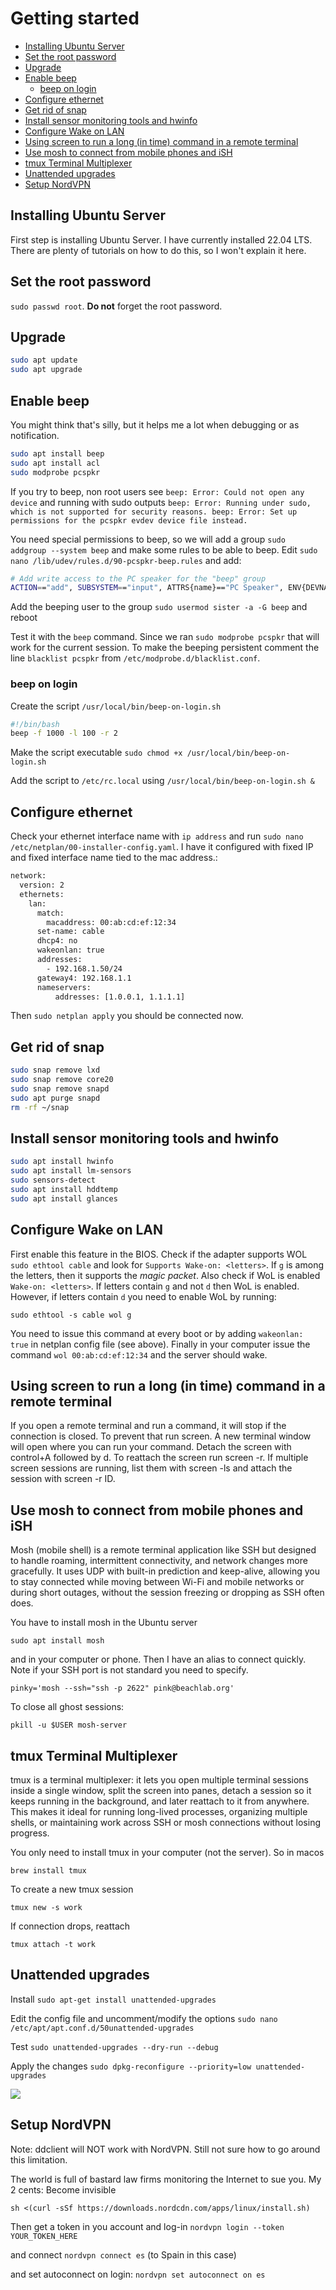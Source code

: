 # Getting started

<!-- vim-markdown-toc GFM -->

- [Installing Ubuntu Server](#installing-ubuntu-server)
- [Set the root password](#set-the-root-password)
- [Upgrade](#upgrade)
- [Enable beep](#enable-beep)
  - [beep on login](#beep-on-login)
- [Configure ethernet](#configure-ethernet)
- [Get rid of snap](#get-rid-of-snap)
- [Install sensor monitoring tools and hwinfo](#install-sensor-monitoring-tools-and-hwinfo)
- [Configure Wake on LAN](#configure-wake-on-lan)
- [Using screen to run a long (in time) command in a remote terminal](#using-screen-to-run-a-long-in-time-command-in-a-remote-terminal)
- [Use mosh to connect from mobile phones and iSH](#use-mosh-to-connect-from-mobile-phones-and-ish)
- [tmux Terminal Multiplexer](#tmux-terminal-multiplexer)
- [Unattended upgrades](#unattended-upgrades)
- [Setup NordVPN](#setup-nordvpn)

<!-- vim-markdown-toc -->

## Installing Ubuntu Server

First step is installing Ubuntu Server. I have currently installed 22.04 LTS. There are plenty of tutorials on how to do this, so I won't explain it here.

## Set the root password

`sudo passwd root`. **Do not** forget the root password.

## Upgrade

```bash
sudo apt update
sudo apt upgrade
```
## Enable beep

You might think that's silly, but it helps me a lot when debugging or as notification.

```bash
sudo apt install beep
sudo apt install acl
sudo modprobe pcspkr
```
If you try to beep, non root users see `beep: Error: Could not open any device` and running with sudo outputs `beep: Error: Running under sudo, which is not supported for security reasons. beep: Error: Set up permissions for the pcspkr evdev device file instead.`

You need special permissions to beep, so we will add a group `sudo addgroup --system beep` and make some rules to be able to beep. Edit `sudo nano /lib/udev/rules.d/90-pcspkr-beep.rules` and add:

```bash
# Add write access to the PC speaker for the "beep" group
ACTION=="add", SUBSYSTEM=="input", ATTRS{name}=="PC Speaker", ENV{DEVNAME}!="", RUN+="/usr/bin/setfacl -m g:beep:w '$env{DEVNAME}'"
```

Add the beeping user to the group `sudo usermod sister -a -G beep` and reboot

Test it with the `beep` command. Since we ran `sudo modprobe pcspkr` that will work for the current session. To make the beeping persistent comment the line `blacklist pcspkr` from `/etc/modprobe.d/blacklist.conf`. 

### beep on login
Create the script `/usr/local/bin/beep-on-login.sh`

```bash
#!/bin/bash
beep -f 1000 -l 100 -r 2
```

Make the script executable `sudo chmod +x /usr/local/bin/beep-on-login.sh`

Add the script to `/etc/rc.local` using `/usr/local/bin/beep-on-login.sh &`

## Configure ethernet

Check your ethernet interface name with `ip address` and run `sudo nano /etc/netplan/00-installer-config.yaml`. I have it configured with fixed IP and fixed interface name tied to the mac address.:

```bash
network:
  version: 2
  ethernets:
    lan:
      match:
        macaddress: 00:ab:cd:ef:12:34
      set-name: cable
      dhcp4: no
      wakeonlan: true
      addresses:
        - 192.168.1.50/24
      gateway4: 192.168.1.1
      nameservers:
          addresses: [1.0.0.1, 1.1.1.1]
```

Then `sudo netplan apply` you should be connected now.


## Get rid of snap

```bash
sudo snap remove lxd
sudo snap remove core20
sudo snap remove snapd
sudo apt purge snapd
rm -rf ~/snap
```

## Install sensor monitoring tools and hwinfo

```bash
sudo apt install hwinfo
sudo apt install lm-sensors
sudo sensors-detect
sudo apt install hddtemp
sudo apt install glances
```

## Configure Wake on LAN

First enable this feature in the BIOS. Check if the adapter supports WOL `sudo ethtool cable` and look for `Supports Wake-on: <letters>`. If `g` is among the letters, then it supports the *magic packet*. Also check if WoL is enabled `Wake-on: <letters>`. If letters contain `g` and not `d` then WoL is enabled. However, if letters contain `d` you need to enable WoL by running:

`sudo ethtool -s cable wol g`

You need to issue this command at every boot or by adding `wakeonlan: true` in netplan config file (see above). Finally in your computer issue the command `wol 00:ab:cd:ef:12:34` and the server should wake.

## Using screen to run a long (in time) command in a remote terminal

If you open a remote terminal and run a command, it will stop if the connection is closed. To prevent that run screen. A new terminal window will open where you can run your command. Detach the screen with control+A followed by d. To reattach the screen run screen -r. If multiple screen sessions are running, list them with screen -ls and attach the session with screen -r ID.

## Use mosh to connect from mobile phones and iSH

Mosh (mobile shell) is a remote terminal application like SSH but designed to handle roaming, intermittent connectivity, and network changes more gracefully. It uses UDP with built-in prediction and keep-alive, allowing you to stay connected while moving between Wi-Fi and mobile networks or during short outages, without the session freezing or dropping as SSH often does.

You have to install mosh in the Ubuntu server

`sudo apt install mosh`

and in your computer or phone. Then I have an alias to connect quickly. Note if your SSH port is not standard you need to specify.

`pinky='mosh --ssh="ssh -p 2622" pink@beachlab.org'`

To close all ghost sessions:

`pkill -u $USER mosh-server`

## tmux Terminal Multiplexer

tmux is a terminal multiplexer: it lets you open multiple terminal sessions inside a single window, split the screen into panes, detach a session so it keeps running in the background, and later reattach to it from anywhere. This makes it ideal for running long-lived processes, organizing multiple shells, or maintaining work across SSH or mosh connections without losing progress.

You only need to install tmux in your computer (not the server). So in macos

`brew install tmux`

To create a new tmux session

`tmux new -s work`

If connection drops, reattach

`tmux attach -t work`

## Unattended upgrades

Install `sudo apt-get install unattended-upgrades`

Edit the config file and uncomment/modify the options `sudo nano /etc/apt/apt.conf.d/50unattended-upgrades`

Test `sudo unattended-upgrades --dry-run --debug`

Apply the changes `sudo dpkg-reconfigure --priority=low unattended-upgrades`

![](../img/unattended.png)

## Setup NordVPN

Note: ddclient will NOT work with NordVPN. Still not sure how to go around this limitation.

The world is full of bastard law firms monitoring the Internet to sue you. My 2 cents: Become invisible

`sh <(curl -sSf https://downloads.nordcdn.com/apps/linux/install.sh)` 

Then get a token in you account and log-in `nordvpn login --token YOUR_TOKEN_HERE`

and connect `nordvpn connect es` (to Spain in this case)

and set autoconnect on login: `nordvpn set autoconnect on es`
